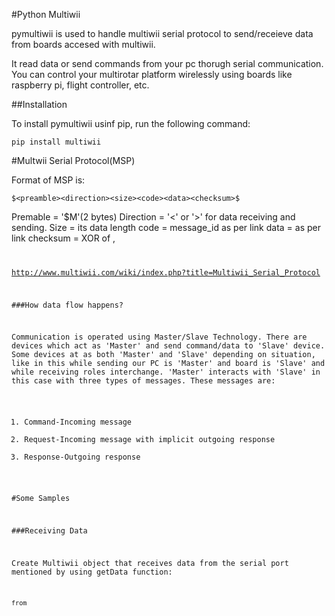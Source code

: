 #Python Multiwii


pymultiwii is used to handle multiwii serial protocol to send/receieve data from boards accesed with multiwii.

It read data or send commands from your pc thorugh serial communication. You can control your multirotar platform wirelessly using boards like raspberry pi, flight controller, etc.

##Installation

To install pymultiwii usinf pip, run the following command:

```
pip install multiwii
```

#Multwii Serial Protocol(MSP)

Format of MSP is:
```
$<preamble><direction><size><code><data><checksum>$
```
Premable = '$M'(2 bytes)
Direction = '<' or '>' for data receiving and sending.
Size = its data length
code = message_id as per link
data = as per link
checksum = XOR of <size>, <code>
  
http://www.multiwii.com/wiki/index.php?title=Multiwii_Serial_Protocol

###How data flow happens?

Communication is operated using Master/Slave Technology. There are devices which act as 'Master' and send command/data to 'Slave' device. Some devices at as both 'Master' and 'Slave' depending on situation, like in this while sending our PC is 'Master' and board is 'Slave' and while receiving roles interchange.
'Master' interacts with 'Slave' in this case with three types of messages. These messages are: 
1. Command-Incoming message
2. Request-Incoming message with implicit outgoing response
3. Response-Outgoing response

#Some Samples
  
###Receiving Data

Create Multiwii object that receives data from the serial port mentioned by using getData function:
```
from
```
